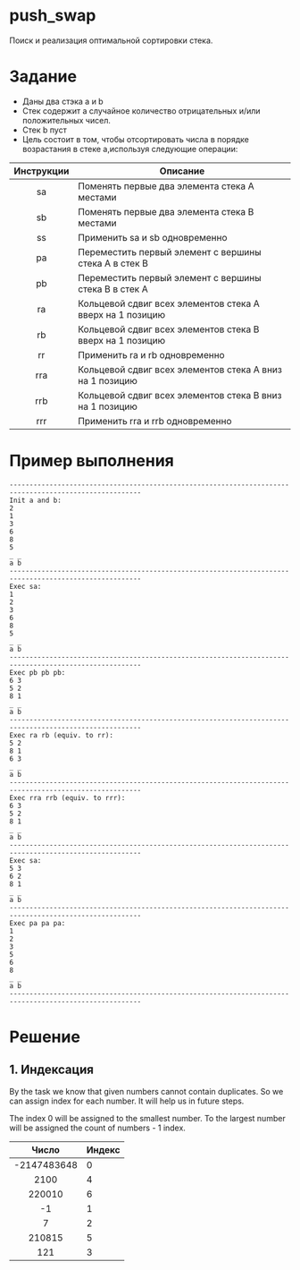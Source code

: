 # push_swap
Поиск и реализация оптимальной сортировки стека.

# Задание
- Даны два стэка a и b
- Стек содержит a случайное количество отрицательных и/или положительных чисел.
- Стек b пуст
- Цель состоит в том, чтобы отсортировать числа в порядке возрастания в стеке a,используя следующие операции:

| Инструкции    |    Описание   |
|:-------------:|---------------|
| sa            | Поменять первые два элемента стека А местами |
| sb            | Поменять первые два элемента стека В местами |
| ss            | Применить sa и sb одновременно |
| pa            | Переместить первый элемент с вершины стека А в стек В |
| pb            | Переместить первый элемент с вершины стека В в стек А |
| ra            | Кольцевой сдвиг всех элементов стека А вверх на 1 позицию|
| rb            | Кольцевой сдвиг всех элементов стека В вверх на 1 позицию|
| rr            | Применить ra и rb одновременно |
| rra           | Кольцевой сдвиг всех элементов стека А вниз на 1 позицию|
| rrb           | Кольцевой сдвиг всех элементов стека В вниз на 1 позицию|
| rrr           | Применить rra и rrb одновременно |

# Пример выполнения

```
-------------------------------------------------------------------------------------------------------
Init a and b:
2
1
3
6
8
5
_ _
a b
-------------------------------------------------------------------------------------------------------
Exec sa:
1
2
3
6
8
5
_ _
a b
-------------------------------------------------------------------------------------------------------
Exec pb pb pb:
6 3
5 2
8 1
_ _
a b
-------------------------------------------------------------------------------------------------------
Exec ra rb (equiv. to rr):
5 2
8 1
6 3
_ _
a b
-------------------------------------------------------------------------------------------------------
Exec rra rrb (equiv. to rrr):
6 3
5 2
8 1
_ _
a b
-------------------------------------------------------------------------------------------------------
Exec sa:
5 3
6 2
8 1
_ _
a b
-------------------------------------------------------------------------------------------------------
Exec pa pa pa:
1
2
3
5
6
8
_ _
a b 
-------------------------------------------------------------------------------------------------------
```
# Решение

## 1. Индексация

By the task we know that given numbers cannot contain duplicates. So we can assign index for each number. It will help us in future steps.

The index 0 will be assigned to the smallest number. To the largest number will be assigned the count of numbers - 1 index.

| Число         |    Индекс   |
|:-------------:|-------------|
| -2147483648   |           0 |
| 2100          |           4 |
| 220010        |           6 |
| -1            |           1 |
| 7             |           2 |
| 210815        |           5 |
| 121           |           3 |
